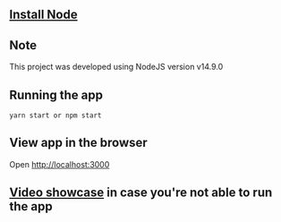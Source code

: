 ## [Install Node](https://nodejs.org/en/download/)

## Note

This project was developed using NodeJS version v14.9.0

## Running the app

```console
yarn start or npm start
```

## View app in the browser

Open [http://localhost:3000](http://localhost:3000)

## [Video showcase](https://www.youtube.com/watch?v=zLDO2qCEauY&feature=youtu.be) in case you're not able to run the app

